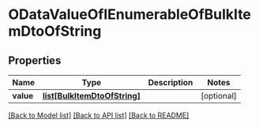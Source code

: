 # ODataValueOfIEnumerableOfBulkItemDtoOfString

## Properties
Name | Type | Description | Notes
------------ | ------------- | ------------- | -------------
**value** | [**list[BulkItemDtoOfString]**](BulkItemDtoOfString.md) |  | [optional] 

[[Back to Model list]](../README.md#documentation-for-models) [[Back to API list]](../README.md#documentation-for-api-endpoints) [[Back to README]](../README.md)


